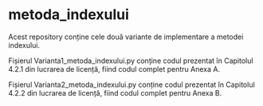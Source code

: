 # metoda_indexului
Acest repository conține cele două variante de implementare a metodei indexului. 

Fișierul Varianta1_metoda_indexului.py conține codul prezentat în Capitolul 4.2.1 din lucrarea de licență, fiind codul complet pentru Anexa A.

Fișierul Varianta2_metoda_indexului.py conține codul prezentat în Capitolul 4.2.2 din lucrarea de licență, fiind codul complet pentru Anexa B.

